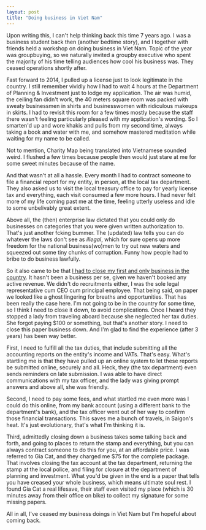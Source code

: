 ```yaml
---
layout: post
title: "Doing business in Viet Nam"
---
```


Upon writing this, I can't help thinking back this time 7 years ago. I was a business student back then (another bedtime story), and I together with friends held a workshop on doing business in Viet Nam. Topic of the year was groupbuying, so we naturally invited a groupby executive who spent the majority of his time telling audiences how cool his business was. They ceased operations shortly after.

Fast forward to 2014, I pulled up a license just to look legitimate in the country. I still remember vividly how I had to wait 4 hours at the Department of Planning & Investment just to lodge my application. The air was humid, the ceiling fan didn't work, the 40 meters square room was packed with sweaty businessmen in shirts and businesswomen with ridiculous makeups in skirts. I had to revisit this room for a few times mostly because the staff there wasn't feeling particularly pleased with my application's wording. So I smarten'd up and wore khakis and pulls from my second time, always taking a book and water with me, and somehow mastered meditation while waiting for my name to be called.

Not to mention, Charity Map being translated into Vietnamese sounded weird. I flushed a few times because people then would just stare at me for some sweet minutes because of the name.

And that wasn't at all a hassle. Every month I had to contract someone to file a financial report for my entity, in person, at the local tax department. They also asked us to visit the local treasury office to pay for yearly license tax and everything, each visit consumed a few more hours. I had never felt more of my life coming past me at the time, feeling utterly useless and idle to some unbelivably great extent.

Above all, the (then) enterprise law dictated that you could only do businesses on categories that you were given written authorization to. That's just another fcking bummer. The (updated) law tells you can do whatever the laws don't see as _illegal_, which for sure opens up more freedom for the national business(wo)men to try out new waters and squeezed out some tiny chunks of corruption. Funny how people had to bribe to do business lawfully.

So it also came to be that [I had to close my first and only business in the country](http://www.charity-map.org/). It hasn't been a business per se, given we haven't booked any active revenue. We didn't do recruitments either, I was the sole legal representative cum CEO cum principal employee. That being said, on paper we looked like a ghost lingering for breaths and opportunities. That has been really the case here. I'm not going to be in the country for some time, so I think I need to close it down, to avoid complications. Once I heard they stopped a lady from traveling aboard because she neglected her tax duties. She forgot paying $100 or something, but that's another story. I need to close this paper business down. And I'm glad to find the experience (after 3 years) has been way better.

First, I need to fulfill all the tax duties, that include submitting all the accounting reports on the entity's income and VATs. That's easy. What's startling me is that they have pulled up an online system to let these reports be submitted online, securely and all. Heck, they (the tax department) even sends reminders on late submission. I was able to have direct communications with my tax officer, and the lady was giving prompt answers and above all, she was friendly.

Second, I need to pay some fees, and what startled me even more was I could do this online, from my bank account (using a different bank to the department's bank), and the tax officer went out of her way to confirm those financial transactions. This saves me a bunch of travels, in Saigon's heat. It's just evolutionary, that's what I'm thinking it is.

Third, admittedly closing down a business takes some talking back and forth, and going to places to return the stamp and everything, but you can always contract someone to do this for you, at an affordable price. I was referred to Gia Cat, and they charged me $75 for the complete package. That involves closing the tax account at the tax department, returning the stamp at the local police, and filing for closure at the department of planning and investment. What you'd be given in the end is a paper that tells you have creased your whole business, which means ultimate soul rest. I found Gia Cat a real lifesave, their staff even visited my place (which is 30 minutes away from their office on bike) to collect my signature for some missing papers.

All in all, I've ceased my business doings in Viet Nam but I'm hopeful about coming back.
